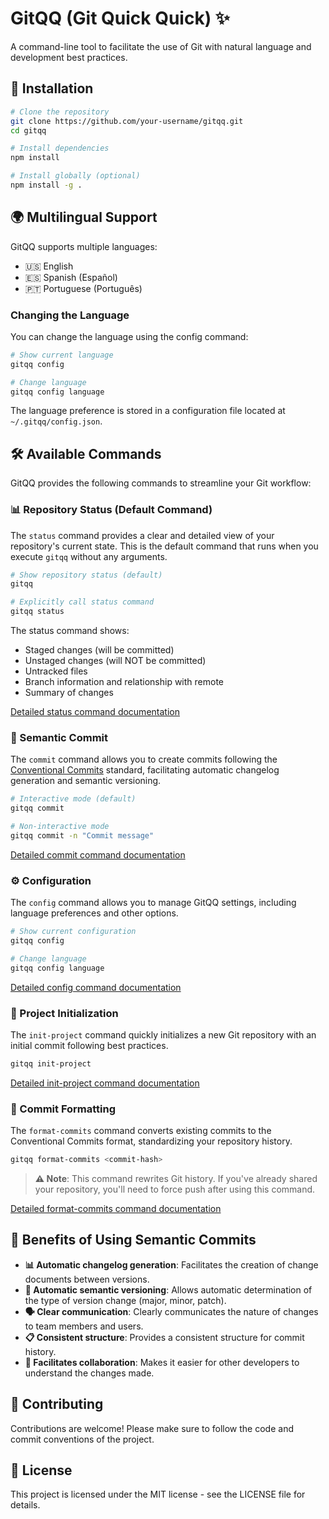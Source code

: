 # GitQQ (Git Quick Quick) ✨

A command-line tool to facilitate the use of Git with natural language and development best practices.

## 🚀 Installation

```bash
# Clone the repository
git clone https://github.com/your-username/gitqq.git
cd gitqq

# Install dependencies
npm install

# Install globally (optional)
npm install -g .
```

## 🌍 Multilingual Support

GitQQ supports multiple languages:

- 🇺🇸 English
- 🇪🇸 Spanish (Español)
- 🇵🇹 Portuguese (Português)

### Changing the Language

You can change the language using the config command:

```bash
# Show current language
gitqq config

# Change language
gitqq config language
```

The language preference is stored in a configuration file located at `~/.gitqq/config.json`.

## 🛠️ Available Commands

GitQQ provides the following commands to streamline your Git workflow:

### 📊 Repository Status (Default Command)

The `status` command provides a clear and detailed view of your repository's current state. This is the default command that runs when you execute `gitqq` without any arguments.

```bash
# Show repository status (default)
gitqq

# Explicitly call status command
gitqq status
```

The status command shows:
- Staged changes (will be committed)
- Unstaged changes (will NOT be committed)
- Untracked files
- Branch information and relationship with remote
- Summary of changes

[Detailed status command documentation](docs/status.md)

### 📝 Semantic Commit

The `commit` command allows you to create commits following the [Conventional Commits](https://www.conventionalcommits.org/) standard, facilitating automatic changelog generation and semantic versioning.

```bash
# Interactive mode (default)
gitqq commit

# Non-interactive mode
gitqq commit -n "Commit message"
```

[Detailed commit command documentation](docs/commit.md)

### ⚙️ Configuration

The `config` command allows you to manage GitQQ settings, including language preferences and other options.

```bash
# Show current configuration
gitqq config

# Change language
gitqq config language
```

[Detailed config command documentation](docs/config.md)

### 🏁 Project Initialization

The `init-project` command quickly initializes a new Git repository with an initial commit following best practices.

```bash
gitqq init-project
```

[Detailed init-project command documentation](docs/init-project.md)

### 🔄 Commit Formatting

The `format-commits` command converts existing commits to the Conventional Commits format, standardizing your repository history.

```bash
gitqq format-commits <commit-hash>
```

> **⚠️ Note**: This command rewrites Git history. If you've already shared your repository, you'll need to force push after using this command.

[Detailed format-commits command documentation](docs/format-commits.md)

## 🎯 Benefits of Using Semantic Commits

- **📊 Automatic changelog generation**: Facilitates the creation of change documents between versions.
- **🔢 Automatic semantic versioning**: Allows automatic determination of the type of version change (major, minor, patch).
- **🗣️ Clear communication**: Clearly communicates the nature of changes to team members and users.
- **📋 Consistent structure**: Provides a consistent structure for commit history.
- **👥 Facilitates collaboration**: Makes it easier for other developers to understand the changes made.

## 👥 Contributing

Contributions are welcome! Please make sure to follow the code and commit conventions of the project.

## 📄 License

This project is licensed under the MIT license - see the LICENSE file for details. 